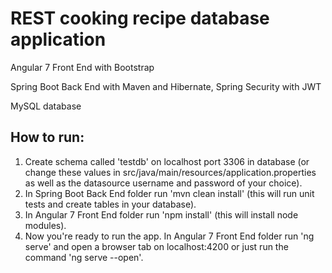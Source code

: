 # REST cooking recipe database application

Angular 7 Front End with Bootstrap

Spring Boot Back End with Maven and Hibernate, Spring Security with JWT

MySQL database



## How to run:

1. Create schema called 'testdb' on localhost port 3306 in database (or change these values in src/java/main/resources/application.properties as well as the datasource username and password of your choice).
2. In Spring Boot Back End folder run 'mvn clean install' (this will run unit tests and create tables in your database).
3. In Angular 7 Front End folder run 'npm install' (this will install node modules).
4. Now you're ready to run the app. In Angular 7 Front End folder run 'ng serve' and open a browser tab on localhost:4200 or just run the command 'ng serve --open'.
